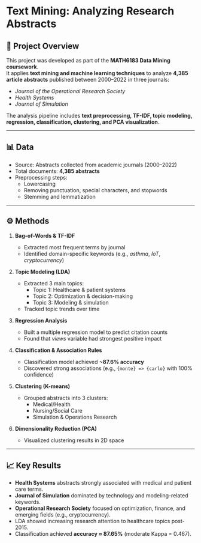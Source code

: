 # Text Mining: Analyzing Research Abstracts

## 📖 Project Overview
This project was developed as part of the **MATH6183 Data Mining coursework**.  
It applies **text mining and machine learning techniques** to analyze **4,385 article abstracts** published between 2000–2022 in three journals:
- *Journal of the Operational Research Society*  
- *Health Systems*  
- *Journal of Simulation*  

The analysis pipeline includes **text preprocessing, TF-IDF, topic modeling, regression, classification, clustering, and PCA visualization**.

---

## 📊 Data
- Source: Abstracts collected from academic journals (2000–2022)  
- Total documents: **4,385 abstracts**  
- Preprocessing steps:
  - Lowercasing  
  - Removing punctuation, special characters, and stopwords  
  - Stemming and lemmatization  

---

## ⚙️ Methods
1. **Bag-of-Words & TF-IDF**  
   - Extracted most frequent terms by journal  
   - Identified domain-specific keywords (e.g., *asthma*, *IoT*, *cryptocurrency*)  

2. **Topic Modeling (LDA)**  
   - Extracted 3 main topics:  
     - Topic 1: Healthcare & patient systems  
     - Topic 2: Optimization & decision-making  
     - Topic 3: Modeling & simulation  
   - Tracked topic trends over time  

3. **Regression Analysis**  
   - Built a multiple regression model to predict citation counts  
   - Found that *views* variable had strongest positive impact  

4. **Classification & Association Rules**  
   - Classification model achieved **~87.6% accuracy**  
   - Discovered strong associations (e.g., `{monte} => {carlo}` with 100% confidence)  

5. **Clustering (K-means)**  
   - Grouped abstracts into 3 clusters:  
     - Medical/Health  
     - Nursing/Social Care  
     - Simulation & Operations Research  

6. **Dimensionality Reduction (PCA)**  
   - Visualized clustering results in 2D space  

---

## 📈 Key Results
- **Health Systems** abstracts strongly associated with medical and patient care terms.  
- **Journal of Simulation** dominated by technology and modeling-related keywords.  
- **Operational Research Society** focused on optimization, finance, and emerging fields (e.g., cryptocurrency).  
- LDA showed increasing research attention to healthcare topics post-2015.  
- Classification achieved **accuracy ≈ 87.65%** (moderate Kappa = 0.467).  





